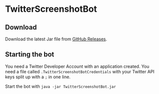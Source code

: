 # TwitterScreenshotBot

## Download
Download the latest Jar file from [GitHub Releases](https://github.com/Timwun/TwitterScreenshotBot/releases).

## Starting the bot
You need a Twitter Developer Account with an application created.
You need a file called `.TwitterScreenshotBotCredentials` with your Twitter API keys split up with a `;` in one line.

Start the bot with `java -jar TwitterScreenshotBot.jar`
